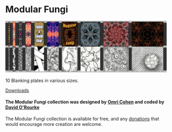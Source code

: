 # Modular Fungi

![](manual/ModularFungi.jpg)

10 Blanking plates in various sizes.

[Downloads](https://github.com/david-c14/ModularFungi/releases/tag/v0.6.1)

#### The Modular Fungi collection was designed by [Omri Cohen](https://bit.ly/2P2watb) and coded by [David O'Rourke](https://github.com/david-c14)

The Modular Fungi collection is available for free, and any [donations](https://paypal.me/omricohencomposer)
that would encourage more creation are welcome.


